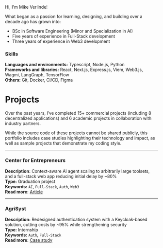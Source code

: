 Hi, I'm Mike Verlinde!

What began as a passion for learning, designing, and building over a decade ago has grown into:
- BSc in Software Engineering (Minor and Specialization in AI)
- Five years of experience in Full-Stack development
- Three years of experience in Web3 development

### Skills
**Languages and environments:** Typescript, Node.js, Python<br>
**Frameworks and libraries:** React, Next.js, Express.js, Viem, Web3.js, Wagmi, LangGraph, TensorFlow<br>
**Others:** Git, Docker, CI/CD, Figma

# Projects
Over the past years, I’ve completed 15+ commercial projects (including 8 decentralized applications) and 6 academic projects in collaboration with industry partners.  

While the source code of these projects cannot be shared publicly, this portfolio includes case studies highlighting their technology and impact, as well as sample projects that demonstrate my coding style.  

---

### Center for Entrepreneurs
**Description:** Context-aware AI agent scaling to arbitrarily large toolsets, and a full-stack web app reducing initial delay by ~80%<br>
**Type:** Graduation project<br>
**Keywords:** `AI`, `Full-Stack`, `Auth`, `Web3`<br>
**Read more:** [Article](./projects/center-for-entrepreneurs.md)

---

### AgriSyst
**Description:** Redesigned authentication system with a Keycloak-based solution, cutting costs by ~95% while strengthening security<br>
**Type:** Internship<br>
**Keywords:** `Auth`, `Full-Stack`<br>
**Read more:** [Case study](./projects/agrisyst.md)

